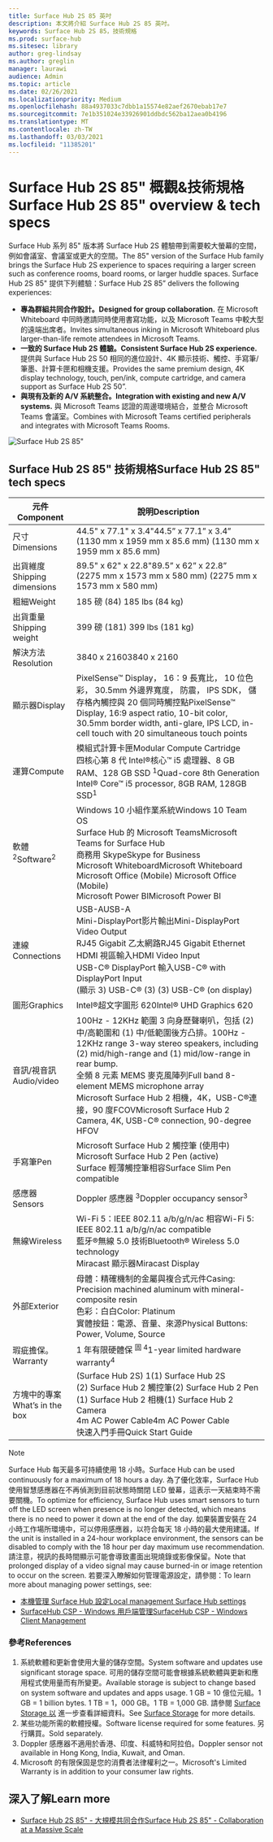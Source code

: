```yaml
---
title: Surface Hub 2S 85 英吋
description: 本文將介紹 Surface Hub 2S 85 英吋。
keywords: Surface Hub 2S 85，技術規格
ms.prod: surface-hub
ms.sitesec: library
author: greg-lindsay
ms.author: greglin
manager: laurawi
audience: Admin
ms.topic: article
ms.date: 02/26/2021
ms.localizationpriority: Medium
ms.openlocfilehash: 88a4937033c7dbb1a15574e82aef2670ebab17e7
ms.sourcegitcommit: 7e1b351024e33926901ddbdc562ba12aea0b4196
ms.translationtype: MT
ms.contentlocale: zh-TW
ms.lasthandoff: 03/03/2021
ms.locfileid: "11385201"
---
```

# <a name="surface-hub-2s-85-overview--tech-specs"></a><span data-ttu-id="26484-104">Surface Hub 2S 85" 概觀&技術規格</span><span class="sxs-lookup"><span data-stu-id="26484-104">Surface Hub 2S 85" overview & tech specs</span></span>

<span data-ttu-id="26484-105">Surface Hub 系列 85" 版本將 Surface Hub 2S 體驗帶到需要較大螢幕的空間，例如會議室、會議室或更大的空間。</span><span class="sxs-lookup"><span data-stu-id="26484-105">The 85" version of the Surface Hub family brings the Surface Hub 2S experience to spaces requiring a larger screen such as conference rooms, board rooms, or larger huddle spaces.</span></span> <span data-ttu-id="26484-106">Surface Hub 2S 85" 提供下列體驗：</span><span class="sxs-lookup"><span data-stu-id="26484-106">Surface Hub 2S 85” delivers the following experiences:</span></span>

- **<span data-ttu-id="26484-107">專為群組共同合作設計。</span><span class="sxs-lookup"><span data-stu-id="26484-107">Designed for group collaboration.</span></span>** <span data-ttu-id="26484-108">在 Microsoft Whiteboard 中同時邀請同時使用書寫功能，以及 Microsoft Teams 中較大型的遠端出席者。</span><span class="sxs-lookup"><span data-stu-id="26484-108">Invites simultaneous inking in Microsoft Whiteboard plus larger-than-life remote attendees in Microsoft Teams.</span></span>
- **<span data-ttu-id="26484-109">一致的 Surface Hub 2S 體驗。</span><span class="sxs-lookup"><span data-stu-id="26484-109">Consistent Surface Hub 2S experience.</span></span>** <span data-ttu-id="26484-110">提供與 Surface Hub 2S 50 相同的進位設計、4K 顯示技術、觸控、手寫筆/筆墨、計算卡匣和相機支援。</span><span class="sxs-lookup"><span data-stu-id="26484-110">Provides the same premium design, 4K display technology, touch, pen/ink, compute cartridge, and camera support as Surface Hub 2S 50”.</span></span>
- **<span data-ttu-id="26484-111">與現有及新的 A/V 系統整合。</span><span class="sxs-lookup"><span data-stu-id="26484-111">Integration with existing and new A/V systems.</span></span>** <span data-ttu-id="26484-112">與 Microsoft Teams 認證的周邊環境結合，並整合 Microsoft Teams 會議室。</span><span class="sxs-lookup"><span data-stu-id="26484-112">Combines with Microsoft Teams certified peripherals and integrates with Microsoft Teams Rooms.</span></span>

![Surface Hub 2S 85"](images/hub-2s-85.png)

## <a name="surface-hub-2s-85-tech-specs"></a><span data-ttu-id="26484-114">Surface Hub 2S 85" 技術規格</span><span class="sxs-lookup"><span data-stu-id="26484-114">Surface Hub 2S 85" tech specs</span></span>

| <span data-ttu-id="26484-115">元件</span><span class="sxs-lookup"><span data-stu-id="26484-115">Component</span></span>    | <span data-ttu-id="26484-116">說明</span><span class="sxs-lookup"><span data-stu-id="26484-116">Description</span></span>                                                                                                                                                                                                                                         |
| ----------------- | --------------------------------------------------------------------------------------------------------------------------------------------------------------------------------------------------------------------------------------------------------- |
| <span data-ttu-id="26484-117">尺寸</span><span class="sxs-lookup"><span data-stu-id="26484-117">Dimensions</span></span>        | <span data-ttu-id="26484-118">44.5" x 77.1" x 3.4"</span><span class="sxs-lookup"><span data-stu-id="26484-118">44.5” x 77.1” x 3.4”</span></span><br><span data-ttu-id="26484-119"> (1130 mm x 1959 mm x 85.6 mm) </span><span class="sxs-lookup"><span data-stu-id="26484-119">(1130 mm x 1959 mm x 85.6 mm)</span></span>                                                                                                                                                                                                        |
| <span data-ttu-id="26484-120">出貨維度</span><span class="sxs-lookup"><span data-stu-id="26484-120">Shipping dimensions</span></span>        | <span data-ttu-id="26484-121">89.5" x 62" x 22.8"</span><span class="sxs-lookup"><span data-stu-id="26484-121">89.5” x 62” x 22.8”</span></span><br><span data-ttu-id="26484-122"> (2275 mm x 1573 mm x 580 mm) </span><span class="sxs-lookup"><span data-stu-id="26484-122">(2275 mm x 1573 mm x 580 mm)</span></span>                                                                                                                                                                                                        |
| <span data-ttu-id="26484-123">粗細</span><span class="sxs-lookup"><span data-stu-id="26484-123">Weight</span></span>            | <span data-ttu-id="26484-124">185 磅 (84) </span><span class="sxs-lookup"><span data-stu-id="26484-124">185 lbs (84 kg)</span></span>                                                                                                                                                                                                                                            |
| <span data-ttu-id="26484-125">出貨重量</span><span class="sxs-lookup"><span data-stu-id="26484-125">Shipping weight</span></span>            | <span data-ttu-id="26484-126">399 磅 (181) </span><span class="sxs-lookup"><span data-stu-id="26484-126">399 lbs (181 kg)</span></span>                                                                                                                                                                                                                                            |
| <span data-ttu-id="26484-127">解決方法</span><span class="sxs-lookup"><span data-stu-id="26484-127">Resolution</span></span>        | <span data-ttu-id="26484-128">3840 x 2160</span><span class="sxs-lookup"><span data-stu-id="26484-128">3840 x 2160</span></span>                                                                                                                                                                                                                                               |
| <span data-ttu-id="26484-129">顯示器</span><span class="sxs-lookup"><span data-stu-id="26484-129">Display</span></span>           | <span data-ttu-id="26484-130">PixelSense™ Display， 16：9 長寬比， 10 位色彩， 30.5mm 外邊界寬度， 防震， IPS SDK， 儲存格內觸控與 20 個同時觸控點</span><span class="sxs-lookup"><span data-stu-id="26484-130">PixelSense™ Display, 16:9 aspect ratio, 10-bit color, 30.5mm border width, anti-glare, IPS LCD, in-cell touch with 20 simultaneous touch points</span></span>                                                                                                           |
| <span data-ttu-id="26484-131">運算</span><span class="sxs-lookup"><span data-stu-id="26484-131">Compute</span></span>           | <span data-ttu-id="26484-132">模組式計算卡匣</span><span class="sxs-lookup"><span data-stu-id="26484-132">Modular Compute Cartridge</span></span><br><span data-ttu-id="26484-133">四核心第 8 代 Intel®核心™ i5 處理器、8 GB RAM、128 GB SSD <sup> 1</span><span class="sxs-lookup"><span data-stu-id="26484-133">Quad-core 8th Generation Intel® Core™ i5 processor, 8GB RAM, 128GB SSD<sup>1</span></span></sup>                                                                                                                                                      |
| <span data-ttu-id="26484-134">軟體 <sup> 2</span><span class="sxs-lookup"><span data-stu-id="26484-134">Software<sup>2</span></span></sup>         | <span data-ttu-id="26484-135">Windows 10 小組作業系統</span><span class="sxs-lookup"><span data-stu-id="26484-135">Windows 10 Team OS</span></span><br><span data-ttu-id="26484-136">Surface Hub 的 Microsoft Teams</span><span class="sxs-lookup"><span data-stu-id="26484-136">Microsoft Teams for Surface Hub</span></span><br><span data-ttu-id="26484-137">商務用 Skype</span><span class="sxs-lookup"><span data-stu-id="26484-137">Skype for Business</span></span><br><span data-ttu-id="26484-138">Microsoft Whiteboard</span><span class="sxs-lookup"><span data-stu-id="26484-138">Microsoft Whiteboard</span></span><br><span data-ttu-id="26484-139">Microsoft Office (Mobile) </span><span class="sxs-lookup"><span data-stu-id="26484-139">Microsoft Office (Mobile)</span></span><br><span data-ttu-id="26484-140">Microsoft Power BI</span><span class="sxs-lookup"><span data-stu-id="26484-140">Microsoft Power BI</span></span>                                                                                                   |
| <span data-ttu-id="26484-141">連線</span><span class="sxs-lookup"><span data-stu-id="26484-141">Connections</span></span>       | <span data-ttu-id="26484-142">USB-A</span><span class="sxs-lookup"><span data-stu-id="26484-142">USB-A</span></span><br><span data-ttu-id="26484-143">Mini-DisplayPort影片輸出</span><span class="sxs-lookup"><span data-stu-id="26484-143">Mini-DisplayPort Video Output</span></span><br><span data-ttu-id="26484-144">RJ45 Gigabit 乙太網路</span><span class="sxs-lookup"><span data-stu-id="26484-144">RJ45 Gigabit Ethernet</span></span><br><span data-ttu-id="26484-145">HDMI 視區輸入</span><span class="sxs-lookup"><span data-stu-id="26484-145">HDMI Video Input</span></span><br><span data-ttu-id="26484-146">USB-C® DisplayPort 輸入</span><span class="sxs-lookup"><span data-stu-id="26484-146">USB-C® with DisplayPort Input</span></span><br><span data-ttu-id="26484-147"> (顯示 3) USB-C® (3) </span><span class="sxs-lookup"><span data-stu-id="26484-147">(3) USB-C® (on display)</span></span>                                                                                                           |
| <span data-ttu-id="26484-148">圖形</span><span class="sxs-lookup"><span data-stu-id="26484-148">Graphics</span></span>          | <span data-ttu-id="26484-149">Intel®超文字圖形 620</span><span class="sxs-lookup"><span data-stu-id="26484-149">Intel® UHD Graphics 620</span></span>                                                                                                                                                                                                                                   |
| <span data-ttu-id="26484-150">音訊/視音訊</span><span class="sxs-lookup"><span data-stu-id="26484-150">Audio/video</span></span>       | <span data-ttu-id="26484-151">100Hz - 12KHz 範圍 3 向身歷聲喇叭，包括 (2) 中/高範圍和 (1) 中/低範圍後方凸排。</span><span class="sxs-lookup"><span data-stu-id="26484-151">100Hz - 12KHz range 3-way stereo speakers, including (2) mid/high-range and (1) mid/low-range in rear bump.</span></span> <br><span data-ttu-id="26484-152">全頻 8 元素 MEMS 麥克風陣列</span><span class="sxs-lookup"><span data-stu-id="26484-152">Full band 8-element MEMS microphone array</span></span><br><span data-ttu-id="26484-153">Microsoft Surface Hub 2 相機，4K，USB-C®連接，90 度FCOV</span><span class="sxs-lookup"><span data-stu-id="26484-153">Microsoft Surface Hub 2 Camera, 4K, USB-C® connection, 90-degree HFOV</span></span> |
| <span data-ttu-id="26484-154">手寫筆</span><span class="sxs-lookup"><span data-stu-id="26484-154">Pen</span></span>               | <span data-ttu-id="26484-155">Microsoft Surface Hub 2 觸控筆 (使用中) </span><span class="sxs-lookup"><span data-stu-id="26484-155">Microsoft Surface Hub 2 Pen (active)</span></span><br><span data-ttu-id="26484-156">Surface 輕薄觸控筆相容</span><span class="sxs-lookup"><span data-stu-id="26484-156">Surface Slim Pen compatible</span></span>                                                                                                                                                                                       |
| <span data-ttu-id="26484-157">感應器</span><span class="sxs-lookup"><span data-stu-id="26484-157">Sensors</span></span>           | <span data-ttu-id="26484-158">Doppler 感應器 <sup> 3</span><span class="sxs-lookup"><span data-stu-id="26484-158">Doppler occupancy sensor<sup>3</span></span></sup>                                                                                                                                                                                                                                 |
| <span data-ttu-id="26484-159">無線</span><span class="sxs-lookup"><span data-stu-id="26484-159">Wireless</span></span>          | <span data-ttu-id="26484-160">Wi-Fi 5：IEEE 802.11 a/b/g/n/ac 相容</span><span class="sxs-lookup"><span data-stu-id="26484-160">Wi-Fi 5: IEEE 802.11 a/b/g/n/ac compatible</span></span><br><span data-ttu-id="26484-161">藍牙®無線 5.0 技術</span><span class="sxs-lookup"><span data-stu-id="26484-161">Bluetooth® Wireless 5.0 technology</span></span><br><span data-ttu-id="26484-162">Miracast 顯示器</span><span class="sxs-lookup"><span data-stu-id="26484-162">Miracast Display</span></span>                                                                                                                                                      |
| <span data-ttu-id="26484-163">外部</span><span class="sxs-lookup"><span data-stu-id="26484-163">Exterior</span></span>          | <span data-ttu-id="26484-164">母體：精確機制的金屬與複合式元件</span><span class="sxs-lookup"><span data-stu-id="26484-164">Casing: Precision machined aluminum with mineral-composite resin</span></span><br><span data-ttu-id="26484-165">色彩：白白</span><span class="sxs-lookup"><span data-stu-id="26484-165">Color: Platinum</span></span><br><span data-ttu-id="26484-166">實體按鈕：電源、音量、來源</span><span class="sxs-lookup"><span data-stu-id="26484-166">Physical Buttons: Power, Volume, Source</span></span>                                                                                                                            |
| <span data-ttu-id="26484-167">瑕疵擔保。</span><span class="sxs-lookup"><span data-stu-id="26484-167">Warranty</span></span>         | <span data-ttu-id="26484-168">1 年有限硬體保 <sup> 固 4</span><span class="sxs-lookup"><span data-stu-id="26484-168">1-year limited hardware warranty<sup>4</span></span></sup>                                                                                                                                                                                                                          |
| <span data-ttu-id="26484-169">方塊中的專案</span><span class="sxs-lookup"><span data-stu-id="26484-169">What’s in the box</span></span> | <span data-ttu-id="26484-170"> (Surface Hub 2S) 1</span><span class="sxs-lookup"><span data-stu-id="26484-170">(1) Surface Hub 2S</span></span><br><span data-ttu-id="26484-171"> (2) Surface Hub 2 觸控筆</span><span class="sxs-lookup"><span data-stu-id="26484-171">(2) Surface Hub 2 Pen</span></span><br><span data-ttu-id="26484-172"> (1) Surface Hub 2 相機</span><span class="sxs-lookup"><span data-stu-id="26484-172">(1) Surface Hub 2 Camera</span></span><br><span data-ttu-id="26484-173">4m AC Power Cable</span><span class="sxs-lookup"><span data-stu-id="26484-173">4m AC Power Cable</span></span><br><span data-ttu-id="26484-174">快速入門手冊</span><span class="sxs-lookup"><span data-stu-id="26484-174">Quick Start Guide</span></span>                                                                                                                                         |

> [!NOTE]
> <span data-ttu-id="26484-175">Surface Hub 每天最多可持續使用 18 小時。</span><span class="sxs-lookup"><span data-stu-id="26484-175">Surface Hub can be used continuously for a maximum of 18 hours a day.</span></span> <span data-ttu-id="26484-176">為了優化效率，Surface Hub 使用智慧感應器在不再偵測到目前狀態時關閉 LED 螢幕，這表示一天結束時不需要關機。</span><span class="sxs-lookup"><span data-stu-id="26484-176">To optimize for efficiency, Surface Hub uses smart sensors to turn off the LED screen when presence is no longer detected, which means there is no need to power it down at the end of the day.</span></span> <span data-ttu-id="26484-177">如果裝置安裝在 24 小時工作場所環境中，可以停用感應器，以符合每天 18 小時的最大使用建議。</span><span class="sxs-lookup"><span data-stu-id="26484-177">If the unit is installed in a 24-hour workplace environment, the sensors can be disabled to comply with the 18 hour per day maximum use recommendation.</span></span> <span data-ttu-id="26484-178">請注意，視訊的長時間顯示可能會導致畫面出現燒錄或影像保留。</span><span class="sxs-lookup"><span data-stu-id="26484-178">Note that prolonged display of a video signal may cause burned-in or image retention to occur on the screen.</span></span> <span data-ttu-id="26484-179">若要深入瞭解如何管理電源設定，請參閱：</span><span class="sxs-lookup"><span data-stu-id="26484-179">To learn more about managing power settings, see:</span></span>
>
> - [<span data-ttu-id="26484-180">本機管理 Surface Hub 設定</span><span class="sxs-lookup"><span data-stu-id="26484-180">Local management Surface Hub settings</span></span>](local-management-surface-hub-settings.md)
> - [<span data-ttu-id="26484-181">SurfaceHub CSP - Windows 用戶端管理</span><span class="sxs-lookup"><span data-stu-id="26484-181">SurfaceHub CSP - Windows Client Management</span></span>](https://docs.microsoft.com/windows/client-management/mdm/surfacehub-csp)

### <a name="references"></a><span data-ttu-id="26484-182">參考</span><span class="sxs-lookup"><span data-stu-id="26484-182">References</span></span>

1. <span data-ttu-id="26484-183">系統軟體和更新會使用大量的儲存空間。</span><span class="sxs-lookup"><span data-stu-id="26484-183">System software and updates use significant storage space.</span></span> <span data-ttu-id="26484-184">可用的儲存空間可能會根據系統軟體與更新和應用程式使用量而有所變更。</span><span class="sxs-lookup"><span data-stu-id="26484-184">Available storage is subject to change based on system software and updates and apps usage.</span></span> <span data-ttu-id="26484-185">1 GB = 10 億位元組。</span><span class="sxs-lookup"><span data-stu-id="26484-185">1 GB = 1 billion bytes.</span></span> <span data-ttu-id="26484-186">1 TB = 1，000 GB。</span><span class="sxs-lookup"><span data-stu-id="26484-186">1 TB = 1,000 GB.</span></span> <span data-ttu-id="26484-187">請參閱 [Surface Storage 以](https://www.surface.com/storage) 進一步查看詳細資料。</span><span class="sxs-lookup"><span data-stu-id="26484-187">See [Surface Storage](https://www.surface.com/storage) for more details.</span></span>
2. <span data-ttu-id="26484-188">某些功能所需的軟體授權。</span><span class="sxs-lookup"><span data-stu-id="26484-188">Software license required for some features.</span></span> <span data-ttu-id="26484-189">另行購買。</span><span class="sxs-lookup"><span data-stu-id="26484-189">Sold separately.</span></span>
3. <span data-ttu-id="26484-190">Doppler 感應器不適用於香港、印度、科威特和阿拉伯。</span><span class="sxs-lookup"><span data-stu-id="26484-190">Doppler sensor not available in Hong Kong, India, Kuwait, and Oman.</span></span>
4. <span data-ttu-id="26484-191">Microsoft 的有限保固是您的消費者法律權利之一。</span><span class="sxs-lookup"><span data-stu-id="26484-191">Microsoft's Limited Warranty is in addition to your consumer law rights.</span></span> 

## <a name="learn-more"></a><span data-ttu-id="26484-192">深入了解</span><span class="sxs-lookup"><span data-stu-id="26484-192">Learn more</span></span>

- [<span data-ttu-id="26484-193">Surface Hub 2S 85" - 大規模共同合作</span><span class="sxs-lookup"><span data-stu-id="26484-193">Surface Hub 2S 85" - Collaboration at a Massive Scale</span></span>](https://techcommunity.microsoft.com/t5/surface-it-pro-blog/surface-hub-2s-85-quot-collaboration-at-a-massive-scale/ba-p/1669717)
